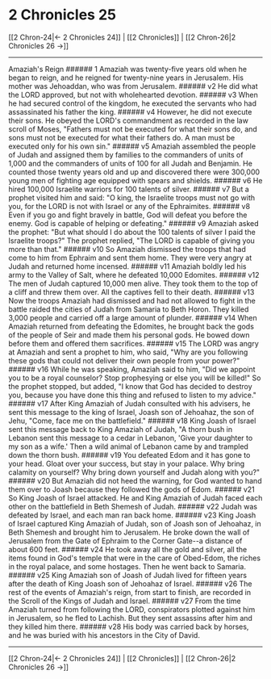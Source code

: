 # 2 Chronicles 25

[[2 Chron-24|← 2 Chronicles 24]] | [[2 Chronicles]] | [[2 Chron-26|2 Chronicles 26 →]]
***

Amaziah's Reign ###### 1 Amaziah was twenty-five years old when he began to reign, and he reigned for twenty-nine years in Jerusalem. His mother was Jehoaddan, who was from Jerusalem. ###### v2 He did what the LORD approved, but not with wholehearted devotion. ###### v3 When he had secured control of the kingdom, he executed the servants who had assassinated his father the king. ###### v4 However, he did not execute their sons. He obeyed the LORD's commandment as recorded in the law scroll of Moses, "Fathers must not be executed for what their sons do, and sons must not be executed for what their fathers do. A man must be executed only for his own sin." ###### v5 Amaziah assembled the people of Judah and assigned them by families to the commanders of units of 1,000 and the commanders of units of 100 for all Judah and Benjamin. He counted those twenty years old and up and discovered there were 300,000 young men of fighting age equipped with spears and shields. ###### v6 He hired 100,000 Israelite warriors for 100 talents of silver. ###### v7 But a prophet visited him and said: "O king, the Israelite troops must not go with you, for the LORD is not with Israel or any of the Ephraimites. ###### v8 Even if you go and fight bravely in battle, God will defeat you before the enemy. God is capable of helping or defeating." ###### v9 Amaziah asked the prophet: "But what should I do about the 100 talents of silver I paid the Israelite troops?" The prophet replied, "The LORD is capable of giving you more than that." ###### v10 So Amaziah dismissed the troops that had come to him from Ephraim and sent them home. They were very angry at Judah and returned home incensed. ###### v11 Amaziah boldly led his army to the Valley of Salt, where he defeated 10,000 Edomites. ###### v12 The men of Judah captured 10,000 men alive. They took them to the top of a cliff and threw them over. All the captives fell to their death. ###### v13 Now the troops Amaziah had dismissed and had not allowed to fight in the battle raided the cities of Judah from Samaria to Beth Horon. They killed 3,000 people and carried off a large amount of plunder. ###### v14 When Amaziah returned from defeating the Edomites, he brought back the gods of the people of Seir and made them his personal gods. He bowed down before them and offered them sacrifices. ###### v15 The LORD was angry at Amaziah and sent a prophet to him, who said, "Why are you following these gods that could not deliver their own people from your power?" ###### v16 While he was speaking, Amaziah said to him, "Did we appoint you to be a royal counselor? Stop prophesying or else you will be killed!" So the prophet stopped, but added, "I know that God has decided to destroy you, because you have done this thing and refused to listen to my advice." ###### v17 After King Amaziah of Judah consulted with his advisers, he sent this message to the king of Israel, Joash son of Jehoahaz, the son of Jehu, "Come, face me on the battlefield." ###### v18 King Joash of Israel sent this message back to King Amaziah of Judah, "A thorn bush in Lebanon sent this message to a cedar in Lebanon, 'Give your daughter to my son as a wife.' Then a wild animal of Lebanon came by and trampled down the thorn bush. ###### v19 You defeated Edom and it has gone to your head. Gloat over your success, but stay in your palace. Why bring calamity on yourself? Why bring down yourself and Judah along with you?" ###### v20 But Amaziah did not heed the warning, for God wanted to hand them over to Joash because they followed the gods of Edom. ###### v21 So King Joash of Israel attacked. He and King Amaziah of Judah faced each other on the battlefield in Beth Shemesh of Judah. ###### v22 Judah was defeated by Israel, and each man ran back home. ###### v23 King Joash of Israel captured King Amaziah of Judah, son of Joash son of Jehoahaz, in Beth Shemesh and brought him to Jerusalem. He broke down the wall of Jerusalem from the Gate of Ephraim to the Corner Gate--a distance of about 600 feet. ###### v24 He took away all the gold and silver, all the items found in God's temple that were in the care of Obed-Edom, the riches in the royal palace, and some hostages. Then he went back to Samaria. ###### v25 King Amaziah son of Joash of Judah lived for fifteen years after the death of King Joash son of Jehoahaz of Israel. ###### v26 The rest of the events of Amaziah's reign, from start to finish, are recorded in the Scroll of the Kings of Judah and Israel. ###### v27 From the time Amaziah turned from following the LORD, conspirators plotted against him in Jerusalem, so he fled to Lachish. But they sent assassins after him and they killed him there. ###### v28 His body was carried back by horses, and he was buried with his ancestors in the City of David.

***
[[2 Chron-24|← 2 Chronicles 24]] | [[2 Chronicles]] | [[2 Chron-26|2 Chronicles 26 →]]

